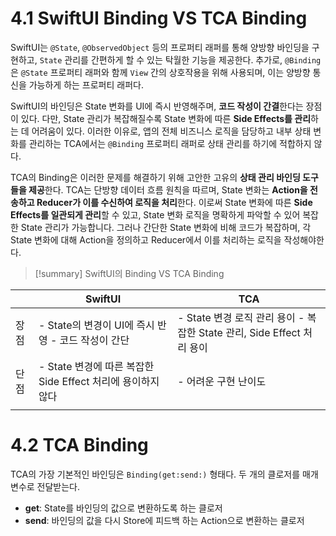 # 4.1 SwiftUI Binding VS TCA Binding
SwiftUI는 `@State`, `@ObservedObject` 등의 프로퍼티 래퍼를 통해 양방향 바인딩을 구현하고, `State` 관리를 간편하게 할 수 있는 탁월한 기능을 제공한다. 추가로, `@Binding`은 `@State` 프로퍼티 래퍼와 함께 `View` 간의 상호작용을 위해 사용되며, 이는 양방향 통신을 가능하게 하는 프로퍼티 래퍼다.

SwiftUI의 바인딩은 State 변화를 UI에 즉시 반영해주며, **코드 작성이 간결**한다는 장점이 있다. 다만, State 관리가 복잡해질수록 State 변화에 따른 **Side Effects를 관리**하는 데 어려움이 있다. 이러한 이유로, 앱의 전체 비즈니스 로직을 담당하고 내부 상태 변화를 관리하는 TCA에서는 `@Binding` 프로퍼티 래퍼로 상태 관리를 하기에 적합하지 않다.

TCA의 Binding은 이러한 문제를 해결하기 위해 고안한 고유의 **상태 관리 바인딩 도구들을 제공**한다. TCA는 단방향 데이터 흐름 원칙을 따르며, State 변화는 **Action을 전송하고 Reducer가 이를 수신하여 로직을 처리**한다. 이로써 State 변화에 따른 **Side Effects를 일관되게 관리**할 수 있고, State 변화 로직을 명확하게 파악할 수 있어 복잡한 State 관리가 가능합니다. 그러나 간단한 State 변화에 비해 코드가 복잡하며, 각 State 변화에 대해 Action을 정의하고 Reducer에서 이를 처리하는 로직을 작성해야한다.

> [!summary] SwiftUI의 Binding VS TCA Binding
> 
|  | SwiftUI                                        |  TCA                                                    |
| ------- | ------------------------------------------ | ----------------------------------------------------- |
| 장점      | - State의 변경이 UI에 즉시 반영 - 코드 작성이 간단         | - State 변경 로직 관리 용이 - 복잡한 State 관리, Side Effect 처리 용이 |
| 단점      | - State 변경에 따른 복잡한 Side Effect 처리에 용이하지 않다 | - 어려운 구현 난이도                                          |
|         |                                            |                                                       |
# 4.2 TCA Binding

TCA의 가장 기본적인 바인딩은 `Binding(get:send:)` 형태다. 두 개의 클로저를 매개변수로 전달받는다.

- **get**: State를 바인딩의 값으로 변환하도록 하는 클로저
- **send**: 바인딩의 값을 다시 Store에 피드백 하는 Action으로 변환하는 클로저

